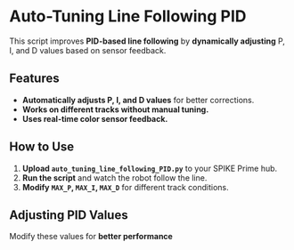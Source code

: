 # Auto-Tuning Line Following PID

This script improves **PID-based line following** by **dynamically adjusting** P, I, and D values based on sensor feedback.

## Features

- **Automatically adjusts P, I, and D values** for better corrections.
- **Works on different tracks without manual tuning.**
- **Uses real-time color sensor feedback.**

## How to Use

1. **Upload `auto_tuning_line_following_PID.py`** to your SPIKE Prime hub.
2. **Run the script** and watch the robot follow the line.
3. **Modify `MAX_P`, `MAX_I`, `MAX_D`** for different track conditions.

## Adjusting PID Values

Modify these values for **better performance**
